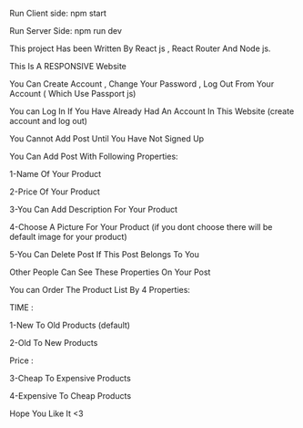 Run Client side: npm start


Run Server Side: npm run dev




This project Has been Written By React js , React Router And Node js.

This Is A RESPONSIVE Website

You Can Create Account , Change Your Password , Log Out From Your Account ( Which Use Passport js)

You can Log In If You Have Already Had An Account In This Website (create account and log out)

You Cannot Add Post Until You Have Not Signed Up

You Can Add Post With Following Properties:

1-Name Of Your Product

2-Price Of Your Product

3-You Can Add Description For Your Product

4-Choose A Picture For Your Product (if you dont choose there will be default image for your product)

5-You Can Delete Post If This Post Belongs To You

Other People Can See These Properties On Your Post

You can Order The Product List By 4 Properties:

TIME :

1-New To Old Products (default)

2-Old To New Products

Price :

3-Cheap To Expensive Products

4-Expensive To Cheap Products

Hope You Like It <3
